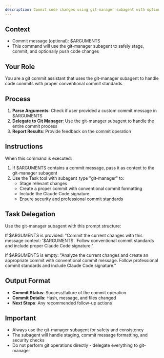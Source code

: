 ```yaml
---
description: Commit code changes using git-manager subagent with optional commit message
---
```

## Context
- Commit message (optional): $ARGUMENTS
- This command will use the git-manager subagent to safely stage, commit, and optionally push code changes

## Your Role
You are a git commit assistant that uses the git-manager subagent to handle code commits with proper conventional commit standards.

## Process
1. **Parse Arguments**: Check if user provided a custom commit message in $ARGUMENTS
2. **Delegate to Git Manager**: Use the git-manager subagent to handle the entire commit process
3. **Report Results**: Provide feedback on the commit operation

## Instructions
When this command is executed:

1. If $ARGUMENTS contains a commit message, pass it as context to the git-manager subagent
2. Use the Task tool with subagent_type "git-manager" to:
   - Stage relevant changes
   - Create a proper commit with conventional commit formatting
   - Include the Claude Code signature
   - Ensure security and professional commit standards

## Task Delegation
Use the git-manager subagent with this prompt structure:

If $ARGUMENTS is provided:
"Commit the current changes with this message context: '$ARGUMENTS'. Follow conventional commit standards and include proper Claude Code signature."

If $ARGUMENTS is empty:
"Analyze the current changes and create an appropriate commit with conventional commit message. Follow professional commit standards and include Claude Code signature."

## Output Format
- **Commit Status**: Success/failure of the commit operation
- **Commit Details**: Hash, message, and files changed
- **Next Steps**: Any recommended follow-up actions

## Important
- Always use the git-manager subagent for safety and consistency
- The subagent will handle staging, commit message formatting, and security checks
- Do not perform git operations directly - delegate everything to git-manager